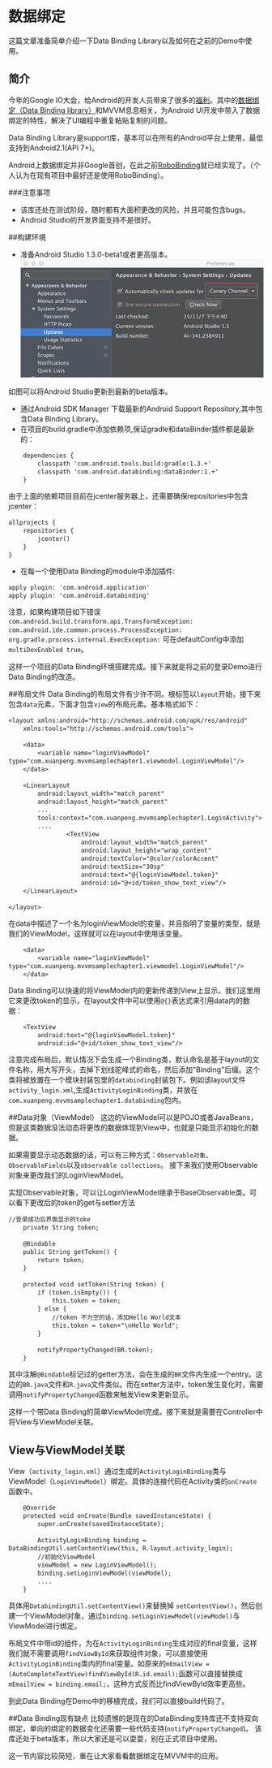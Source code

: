 # 数据绑定

这篇文章准备简单介绍一下Data Binding Library以及如何在之前的Demo中使用。

## 简介
 今年的Google IO大会，给Android的开发人员带来了很多的[福利](http://www.androidchina.net/2734.html)。其中的[数据绑定（Data Binding library）](https://developer.android.com/tools/data-binding/guide.html)和MVVM息息相关，为Android UI开发中带入了数据绑定的特性，解决了UI编程中重复粘贴复制的问题。
 
 Data Binding Library是support库，基本可以在所有的Android平台上使用，最低支持到Android2.1(API 7+)。
 
Android上数据绑定并非Google首创，在此之前[RoboBinding](http://robobinding.github.io/RoboBinding/getting_started.zh.html#_robobinding是什么)就已经实现了。（个人认为在现有项目中最好还是使用RoboBinding）。

###注意事项
* 该库还处在测试阶段，随时都有大面积更改的风险，并且可能包含bugs。
* Android Studio的开发界面支持不是很好。


##构建环境

* 准备Android Studio 1.3.0-beta1或者更高版本。
![更新Android Studio](../res/chapter2/2-1.png)

如图可以将Android Studio更新到最新的beta版本。

* 通过Android SDK Manager 下载最新的Android Support Repository,其中包含Data Binding Library。
* 在项目的build.gradle中添加依赖项,保证gradle和dataBinder插件都是最新的：

```
    dependencies {
        classpath 'com.android.tools.build:gradle:1.3.+'
        classpath 'com.android.databinding:dataBinder:1.+'
    }
```
由于上面的依赖项目目前在jcenter服务器上，还需要确保repositories中包含jcenter：
```
allprojects {
    repositories {
        jcenter()
    }
}
```

* 在每一个使用Data Binding的module中添加插件:
```
apply plugin: 'com.android.application'
apply plugin: 'com.android.databinding'
```
注意，如果构建项目如下错误```com.android.build.transform.api.TransformException: com.android.ide.common.process.ProcessException: org.gradle.process.internal.ExecException:```
可在defaultConfig中添加```multiDexEnabled true```。

这样一个项目的Data Binding环境搭建完成。接下来就是将之前的登录Demo进行Data Binding的改造。

##布局文件
Data Binding的布局文件有少许不同。根标签以```layout```开始，接下来包含```data```元素，下面才包含```view```的布局元素。基本格式如下：
```
<layout xmlns:android="http://schemas.android.com/apk/res/android"
    xmlns:tools="http://schemas.android.com/tools">

    <data>
        <variable name="loginViewModel" type="com.xuanpeng.mvvmsamplechapter1.viewmodel.LoginViewModel"/>
    </data>

    <LinearLayout
        android:layout_width="match_parent"
        android:layout_height="match_parent"
        ...
        tools:context="com.xuanpeng.mvvmsamplechapter1.LoginActivity">
        ....
                <TextView
                    android:layout_width="match_parent"
                    android:layout_height="wrap_content"
                    android:textColor="@color/colorAccent"
                    android:textSize="30sp"
                    android:text="@{loginViewModel.token}"
                    android:id="@+id/token_show_text_view"/>
    </LinearLayout>

</layout>

```

在data中描述了一个名为loginViewModel的变量，并且指明了变量的类型，就是我们的ViewModel，这样就可以在layout中使用该变量。
```
    <data>
        <variable name="loginViewModel" type="com.xuanpeng.mvvmsamplechapter1.viewmodel.LoginViewModel"/>
    </data>
```
Data Binding可以快速的将ViewModel内的更新传递到View上显示。我们这里用它来更改token的显示，在layout文件中可以使用```@{}```表达式来引用data内的数据：
```
    <TextView
        android:text="@{loginViewModel.token}"
        android:id="@+id/token_show_text_view"/>
```
注意完成布局后，默认情况下会生成一个Binding类，默认命名是基于layout的文件名称，用大写开头，去掉下划线驼峰式的命名，然后添加"Binding"后缀。这个类将被放置在一个模块封装包里的```databinding```封装包下。例如该layout文件```activity_login.xml```,生成```ActivityLoginBinding```类，并放在```com.xuanpeng.mvvmsamplechapter1.databinding```包内。

##Data对象（ViewModel）
这边的ViewModel可以是POJO或者JavaBeans，但是这类数据没法动态将更改的数据体现到View中，也就是只能显示初始化的数据。

如果需要显示动态数据的话，可以有三种方式：```Observable对象```、```ObservableFields```以及```observable collections```。
接下来我们使用Observable对象来更改我们的LoginViewModel。

实现Observable对象，可以让LoginViewModel继承于BaseObservable类。可以看下更改后的token的get与setter方法
```
//登录成功后界面显示的toke
    private String token;

    @Bindable
    public String getToken() {
        return token;
    }

    protected void setToken(String token) {
        if (token.isEmpty()) {
            this.token = token;
        } else {
            //token 不为空的话，添加Hello World文本
            this.token = token+"\nHello World";
        }

        notifyPropertyChanged(BR.token);
    }
```
其中注解```@Bindable```标记过的getter方法，会在生成的```BR```文件内生成一个entry。这边的```BR.java```文件和```R.java```文件类似。而在setter方法中，token发生变化时，需要调用```notifyPropertyChanged```函数来触发View来更新显示。

这样一个带Data Binding的简单ViewModel完成。接下来就是需要在Controller中将View与ViewModel关联。

## View与ViewModel关联
View（```activity_login.xml```）通过生成的```ActivityLoginBinding```类与ViewModel（```LoginViewModel```）绑定。具体的连接代码在Activity类的```onCreate```函数中。
```
    @Override
    protected void onCreate(Bundle savedInstanceState) {
        super.onCreate(savedInstanceState);

        ActivityLoginBinding binding = DataBindingUtil.setContentView(this, R.layout.activity_login);
        //初始化ViewModel
        viewModel = new LoginViewModel();
        binding.setLoginViewModel(viewModel);
        ....
    }
```
具体用```DatabindingUtil.setContentView()```来替换掉 ```setContentView()```，然后创建一个ViewModel对象，通过```binding.setLoginViewModel(viewModel)```与ViewModel进行绑定。

布局文件中带id的组件，为在```ActivityLoginBinding```生成对应的final变量，这样我们就不需要调用```findViewById```来获取组件对象，可以直接使用```ActivityLoginBinding```类内的final变量。如原来的```mEmailView = (AutoCompleteTextView)findViewById(R.id.email);```函数可以直接替换成```mEmailView = binding.email;```，这种方式反而比findViewById效率更高些。

到此Data Binding在Demo中的移植完成，我们可以直接build代码了。

##Data Binding现有缺点
比较遗憾的是现在的DataBinding支持库还不支持双向绑定，单向的绑定的数据变化还需要一些代码支持(```notifyPropertyChanged```)。
该库还处于beta版本，所以大家还是可以耍耍，别在正式项目中使用。

这一节内容比较简短，重在让大家看看数据绑定在MVVM中的应用。
